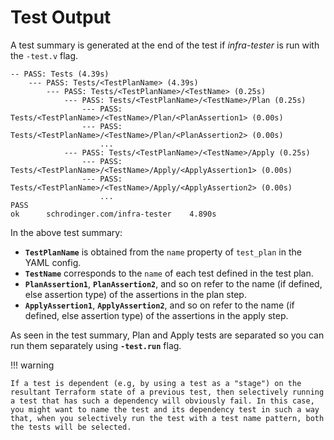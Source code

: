 # Test Output

A test summary is generated at the end of the test if *infra-tester* is run with the `-test.v` flag.

```title="Test Summary"
-- PASS: Tests (4.39s)
    --- PASS: Tests/<TestPlanName> (4.39s)
        --- PASS: Tests/<TestPlanName>/<TestName> (0.25s)
            --- PASS: Tests/<TestPlanName>/<TestName>/Plan (0.25s)
                --- PASS: Tests/<TestPlanName>/<TestName>/Plan/<PlanAssertion1> (0.00s)
                --- PASS: Tests/<TestPlanName>/<TestName>/Plan/<PlanAssertion2> (0.00s)
                    ...
            --- PASS: Tests/<TestPlanName>/<TestName>/Apply (0.25s)
                --- PASS: Tests/<TestPlanName>/<TestName>/Apply/<ApplyAssertion1> (0.00s)
                --- PASS: Tests/<TestPlanName>/<TestName>/Apply/<ApplyAssertion2> (0.00s)
                    ...
PASS
ok      schrodinger.com/infra-tester    4.890s
```

In the above test summary:

  - **`TestPlanName`** is obtained from the `name` property of `test_plan` in the YAML config.
  - **`TestName`** corresponds to the `name` of each test defined in the test plan.
  - **`PlanAssertion1`**, **`PlanAssertion2`**, and so on refer to the name (if defined, else assertion type) of the assertions in the plan step.
  - **`ApplyAssertion1`**, **`ApplyAssertion2`**, and so on refer to the name (if defined, else assertion type) of the assertions in the apply step.

As seen in the test summary, Plan and Apply tests are separated so you can run them separately using **`-test.run`** flag.

!!! warning

    If a test is dependent (e.g, by using a test as a "stage") on the resultant Terraform state of a previous test, then selectively running a test that has such a dependency will obviously fail. In this case, you might want to name the test and its dependency test in such a way that, when you selectively run the test with a test name pattern, both the tests will be selected.
